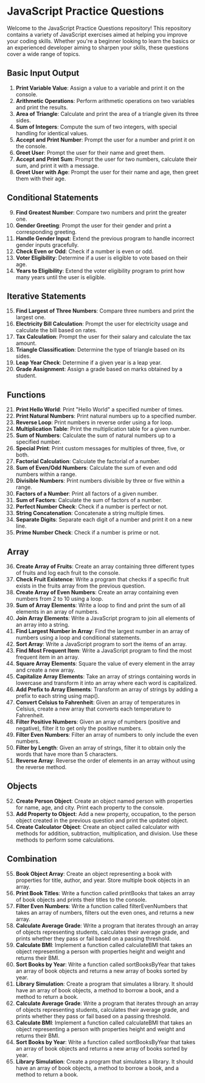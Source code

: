 # JavaScript Practice Questions

Welcome to the JavaScript Practice Questions repository! This repository contains a variety of JavaScript exercises aimed at helping you improve your coding skills. Whether you're a beginner looking to learn the basics or an experienced developer aiming to sharpen your skills, these questions cover a wide range of topics.

## Basic Input Output

1. **Print Variable Value**: Assign a value to a variable and print it on the console.
2. **Arithmetic Operations**: Perform arithmetic operations on two variables and print the results.
3. **Area of Triangle**: Calculate and print the area of a triangle given its three sides.
4. **Sum of Integers**: Compute the sum of two integers, with special handling for identical values.
5. **Accept and Print Number**: Prompt the user for a number and print it on the console.
6. **Greet User**: Prompt the user for their name and greet them.
7. **Accept and Print Sum**: Prompt the user for two numbers, calculate their sum, and print it with a message.
8. **Greet User with Age**: Prompt the user for their name and age, then greet them with their age.

## Conditional Statements

9. **Find Greatest Number**: Compare two numbers and print the greater one.
10. **Gender Greeting**: Prompt the user for their gender and print a corresponding greeting.
11. **Handle Gender Input**: Extend the previous program to handle incorrect gender inputs gracefully.
12. **Check Even or Odd**: Check if a number is even or odd.
13. **Voter Eligibility**: Determine if a user is eligible to vote based on their age.
14. **Years to Eligibility**: Extend the voter eligibility program to print how many years until the user is eligible.

## Iterative Statements

15. **Find Largest of Three Numbers**: Compare three numbers and print the largest one.
16. **Electricity Bill Calculation**: Prompt the user for electricity usage and calculate the bill based on rates.
17. **Tax Calculation**: Prompt the user for their salary and calculate the tax amount.
18. **Triangle Classification**: Determine the type of triangle based on its sides.
19. **Leap Year Check**: Determine if a given year is a leap year.
20. **Grade Assignment**: Assign a grade based on marks obtained by a student.

## Functions

21. **Print Hello World**: Print "Hello World" a specified number of times.
22. **Print Natural Numbers**: Print natural numbers up to a specified number.
23. **Reverse Loop**: Print numbers in reverse order using a for loop.
24. **Multiplication Table**: Print the multiplication table for a given number.
25. **Sum of Numbers**: Calculate the sum of natural numbers up to a specified number.
26. **Special Print**: Print custom messages for multiples of three, five, or both.
27. **Factorial Calculation**: Calculate the factorial of a number.
28. **Sum of Even/Odd Numbers**: Calculate the sum of even and odd numbers within a range.
29. **Divisible Numbers**: Print numbers divisible by three or five within a range.
30. **Factors of a Number**: Print all factors of a given number.
31. **Sum of Factors**: Calculate the sum of factors of a number.
32. **Perfect Number Check**: Check if a number is perfect or not.
33. **String Concatenation**: Concatenate a string multiple times.
34. **Separate Digits**: Separate each digit of a number and print it on a new line.
35. **Prime Number Check**: Check if a number is prime or not.

## Array

36. **Create Array of Fruits**: Create an array containing three different types of fruits and log each fruit to the console.
37. **Check Fruit Existence**: Write a program that checks if a specific fruit exists in the fruits array from the previous question.
38. **Create Array of Even Numbers**: Create an array containing even numbers from 2 to 10 using a loop.
39. **Sum of Array Elements**: Write a loop to find and print the sum of all elements in an array of numbers.
40. **Join Array Elements**: Write a JavaScript program to join all elements of an array into a string.
41. **Find Largest Number in Array**: Find the largest number in an array of numbers using a loop and conditional statements.
42. **Sort Array**: Write a JavaScript program to sort the items of an array.
43. **Find Most Frequent Item**: Write a JavaScript program to find the most frequent item in an array.
44. **Square Array Elements**: Square the value of every element in the array and create a new array.
45. **Capitalize Array Elements**: Take an array of strings containing words in lowercase and transform it into an array where each word is capitalized.
46. **Add Prefix to Array Elements**: Transform an array of strings by adding a prefix to each string using map().
47. **Convert Celsius to Fahrenheit**: Given an array of temperatures in Celsius, create a new array that converts each temperature to Fahrenheit.
48. **Filter Positive Numbers**: Given an array of numbers (positive and negative), filter it to get only the positive numbers.
49. **Filter Even Numbers**: Filter an array of numbers to only include the even numbers.
50. **Filter by Length**: Given an array of strings, filter it to obtain only the words that have more than 5 characters.
51. **Reverse Array**: Reverse the order of elements in an array without using the reverse method.

## Objects

52. **Create Person Object**: Create an object named person with properties for name, age, and city. Print each property to the console.
53. **Add Property to Object**: Add a new property, occupation, to the person object created in the previous question and print the updated object.
54. **Create Calculator Object**: Create an object called calculator with methods for addition, subtraction, multiplication, and division. Use these methods to perform some calculations.

## Combination

55. **Book Object Array**: Create an object representing a book with properties for title, author, and year. Store multiple book objects in an array.
56. **Print Book Titles**: Write a function called printBooks that takes an array of book objects and prints their titles to the console.
57. **Filter Even Numbers**: Write a function called filterEvenNumbers that takes an array of numbers, filters out the even ones, and returns a new array.
58. **Calculate Average Grade**: Write a program that iterates through an array of objects representing students, calculates their average grade, and prints whether they pass or fail based on a passing threshold.
59. **Calculate BMI**: Implement a function called calculateBMI that takes an object representing a person with properties height and weight and returns their BMI.
60. **Sort Books by Year**: Write a function called sortBooksByYear that takes an array of book objects and returns a new array of books sorted by year.
61. **Library Simulation**: Create a program that simulates a library. It should have an array of book objects, a method to borrow a book, and a method to return a book.
62. **Calculate Average Grade**: Write a program that iterates through an array of objects representing students, calculates their average grade, and prints whether they pass or fail based on a passing threshold.
63. **Calculate BMI**: Implement a function called calculateBMI that takes an object representing a person with properties height and weight and returns their BMI.
64. **Sort Books by Year**: Write a function called sortBooksByYear that takes an array of book objects and returns a new array of books sorted by year.
65. **Library Simulation**: Create a program that simulates a library. It should have an array of book objects, a method to borrow a book, and a method to return a book.
